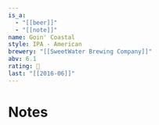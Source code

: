 ```yaml
---
is_a:
  - "[[beer]]"
  - "[[note]]"
name: Goin' Coastal
style: IPA - American
brewery: "[[SweetWater Brewing Company]]"
abv: 6.1
rating: 🤞
last: "[[2016-06]]"
---
```

# Notes

